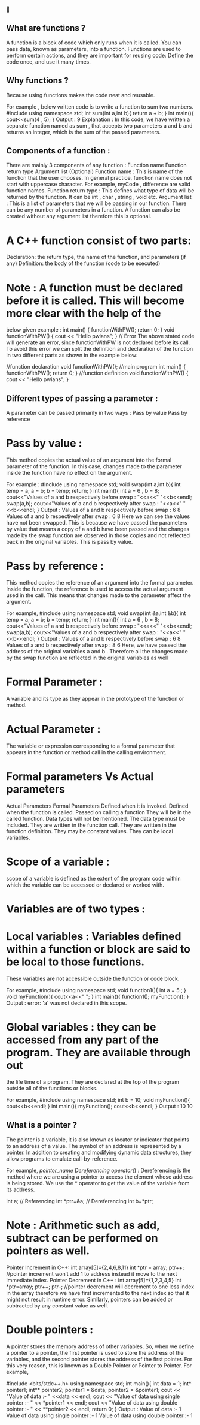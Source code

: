 🌈
## What are functions ?
A function is a block of code which only runs when it is called.
You can pass data, known as parameters, into a function.
Functions are used to perform certain actions, and they are important for reusing code: Define the code
once, and use it many times.

## Why functions ?
Because using functions makes the code neat and reusable.

For example , below written code is to write a function to sum two numbers.
#include<iostream>
using namespace std;
int sum(int a,int b){
return a + b;
}
int main(){
cout<<sum(4 , 5);
}
Output :
9
Explanation :
In this code, we have written a separate function named as sum , that accepts two parameters a and
b and returns an integer, which is the sum of the passed parameters.

## Components of a function :
There are mainly 3 components of any function :
Function name
Function return type
Argument list (Optional)
Function name : This is name of the function that the user chooses. In general practice, function name
does not start with uppercase character.
For example, myCode , difference are valid function names.
Function return type : This defines what type of data will be returned by the function. It can be int ,
char , string , void etc.
Argument list : This is a list of parameters that we will be passing in our function. There can be any
number of parameters in a function. A function can also be created without any argument list therefore
this is optional.

# A C++ function consist of two parts:
Declaration: the return type, the name of the function, and parameters (if any)
Definition: the body of the function (code to be executed)

# Note : A function must be declared before it is called. This will become more clear with the help of the
below given example :
int main() {
functionWithPW();
return 0;
}
void functionWithPW() {
cout << "Hello pwians";
}
// Error
The above stated code will generate an error, since functionWithPW is not declared before its call.
To avoid this error we can split the definition and declaration of the function in two different parts as
shown in the example below:

//function declaration
void functionWithPW();
//main program
int main() {
functionWithPW();
return 0;
}
//function definition
void functionWithPW() {
cout << "Hello pwians";
}
## Different types of passing a parameter :
A parameter can be passed primarily in two ways :
Pass by value
Pass by reference

# Pass by value : 
This method copies the actual value of an argument into the formal parameter of the
function. In this case, changes made to the parameter inside the function have no effect on the argument.

For example :
#include<iostream>
using namespace std;
void swap(int a,int b){
int temp = a;
a = b;
b = temp;
return;
}
int main(){
int a = 6 , b = 8;
cout<<"Values of a and b respectively before swap : "<<a<<" "<<b<<endl;
swap(a,b);
cout<<"Values of a and b respectively after swap : "<<a<<" "<<b<<endl;
}
Output :
Values of a and b respectively before swap : 6 8
Values of a and b respectively after swap : 6 8
Here we can see the values have not been swapped. This is because we have passed the parameters by
value that means a copy of a and b have been passed and the changes made by the swap function are
observed in those copies and not reflected back in the original variables. This is pass by value.

# Pass by reference : 
This method copies the reference of an argument into the formal parameter. Inside the
function, the reference is used to access the actual argument used in the call. This means that changes
made to the parameter affect the argument.

For example,
#include<iostream>
using namespace std;
void swap(int &a,int &b){
int temp = a;
a = b;
b = temp;
return;
}
int main(){
int a = 6 , b = 8;
cout<<"Values of a and b respectively before swap : "<<a<<" "<<b<<endl;
swap(a,b);
cout<<"Values of a and b respectively after swap : "<<a<<" "<<b<<endl;
}
Output :
Values of a and b respectively before swap : 6 8
Values of a and b respectively after swap : 8 6
Here, we have passed the address of the original variables a and b . Therefore all the changes made by
the swap function are reflected in the original variables as well

# Formal Parameter :
A variable and its type as they appear in the prototype of the function or method.
# Actual Parameter :
The variable or expression corresponding to a formal parameter that appears in the
function or method call in the calling environment.

# Formal parameters Vs Actual parameters
Actual Parameters Formal Parameters
Defined when it is invoked. Defined when the function is called.
Passed on calling a function They will be in the called function.
Data types will not be mentioned. The data type must be included.
They are written in the function call. They are written in the function definition.
They may be constant values. They can be local variables.

# Scope of a variable :
scope of a variable is defined as the extent of the program code within which the
variable can be accessed or declared or worked with.

# Variables are of two types :

# Local variables : Variables defined within a function or block are said to be local to those functions.
These variables are not accessible outside the function or code block.

For example,
#include<iostream>
using namespace std;
void function1(){
int a = 5 ;
}
void myFunction(){
cout<<a<<" ";
}
int main(){
function1();
myFunction();
}
Output : error: 'a' was not declared in this scope.

# Global variables : they can be accessed from any part of the program. They are available through out
the life time of a program. They are declared at the top of the program outside all of the functions or
blocks.

For example,
#include<iostream>
using namespace std;
int b = 10;
void myFunction(){
cout<<b<<endl;
}
int main(){
myFunction();
cout<<b<<endl;
}
Output :
10
10


## What is a pointer ?
The pointer is a variable, it is also known as locator or indicator that points to an address of a value. The
symbol of an address is represented by a pointer. In addition to creating and modifying dynamic data
structures, they allow programs to emulate call-by-reference.

For example, *pointer_name
Dereferencing operator(*) : Dereferencing is the method where we are using a pointer to access the
element whose address is being stored. We use the * operator to get the value of the variable from its
address.

int a;
// Referencing
int *ptr=&a;
// Dereferencing
int b=*ptr;
# Note : Arithmetic such as add, subtract can be performed on pointers as well.
Pointer Increment in C++:
int array[5]={2,4,6,8,11}
int *ptr = array;
ptr++; //pointer increment won’t add 1 to address instead it move to the next immediate
index.
Pointer Decrement in C++ :
int array[5]={1,2,3,4,5}
int *ptr=array;
ptr++;
ptr–; //pointer decrement will decrement to one less index in the array therefore we
have first incremented to the next index so that it might not result in runtime error.
Similarly, pointers can be added or subtracted by any constant value as well.

# Double pointers :
A pointer stores the memory address of other variables. So, when we define a pointer to
a pointer, the first pointer is used to store the address of the variables, and the second pointer stores the
address of the first pointer. For this very reason, this is known as a Double Pointer or Pointer to Pointer.
For example,

#include <bits/stdc++.h>
using namespace std;
int main(){
int data = 1;
int* pointer1;
int** pointer2;
pointer1 = &data;
pointer2 = &pointer1;
cout << "Value of data :- " <<data << endl;
cout << "Value of data using single pointer :- " <<
*pointer1 << endl;
cout << "Value of data using double pointer :- " <<
**pointer2 << endl;
return 0;
}
Output :
Value of data :- 1
Value of data using single pointer :- 1
Value of data using double pointer :- 1

